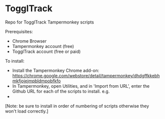 # TogglTrack
Repo for TogglTrack Tampermonkey scripts

Prerequisites:
- Chrome Browser
- Tampermonkey account (free)
- TogglTrack account (free or paid)


To install:
- Install the Tampermonkey Chrome add-on: https://chrome.google.com/webstore/detail/tampermonkey/dhdgffkkebhmkfjojejmpbldmpobfkfo
- In Tampermonkey, open Utilities, and in 'Import from URL', enter the Github URL for each of the scripts to install. e.g.
- 
[Note: be sure to install in order of numbering of scripts otherwise they won't load correctly.]
